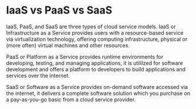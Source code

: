 # IaaS vs PaaS vs SaaS

IaaS, PaaS, and SaaS are three types of cloud service models. IaaS or Infrastructure as a Service provides users with a resource-based service via virtualization technology, offering computing infrastructure, physical or (more often) virtual machines and other resources.

PaaS or Platform as a Service provides runtime environments for developing, testing, and managing applications, it is utililzed for software development and offers a platform to developers to build applications and services over the internet.

SaaS or Software as a Service provides on-demand software accessed via the internet, it delivers a complete software solution which you purchase on a pay-as-you-go basic from a cloud service provider.
